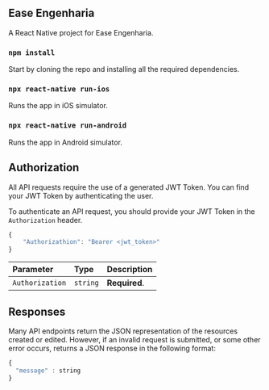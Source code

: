 ## Ease Engenharia

A React Native project for Ease Engenharia.

### `npm install`

Start by cloning the repo and installing all the required dependencies.

### `npx react-native run-ios`

Runs the app in iOS simulator.

### `npx react-native run-android`

Runs the app in Android simulator.

## Authorization

All API requests require the use of a generated JWT Token. You can find your JWT Token by authenticating the user.

To authenticate an API request, you should provide your JWT Token in the `Authorization` header.

```javascript
{
    "Authorizathion": "Bearer <jwt_token>"
}
```

| Parameter | Type | Description |
| :--- | :--- | :--- |
| `Authorization` | `string` | **Required**. |

## Responses

Many API endpoints return the JSON representation of the resources created or edited. However, if an invalid request is submitted, or some other error occurs, returns a JSON response in the following format:

```javascript
{
  "message" : string
}
```